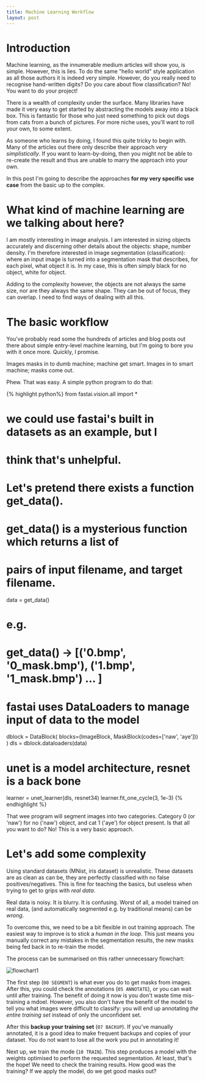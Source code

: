 ```yaml
---
title: Machine Learning Workflow
layout: post
---
```


# Introduction

Machine learning, as the innumerable medium articles will show you, is simple.
However, this is lies. To do the same "hello world" style application as all
those authors it is indeed very simple. However, do you really need to recognise
hand-written digits? Do you care about flow classification? No! You want to do
your project!

There is a wealth of complexity under the surface. Many libraries have made it
very easy to get started by abstracting the models away into a black box. This
is fantastic for those who just need something to pick out dogs from cats from a
bunch of pictures. For more niche uses, you'll want to roll your own, to some
extent.

As someone who learns by doing, I found this quite tricky to begin with. Many of
the articles out there only describe their approach *very simplistically*. If
you want to learn-by-doing, then you might not be able to re-create the result
and thus are unable to marry the approach into your own.

In this post I'm going to describe the approaches **for my very specific use
case** from the basic up to the complex.



# What kind of machine learning are we talking about here?

I am mostly interesting in image analysis. I am interested in sizing objects
accurately and discerning other details about the objects: shape, number
density. I'm therefore interested in image segmentation (classification): where
an input image is turned into a segmentation mask that describes, for each
pixel, what object it is. In my case, this is often simply black for no object,
white for object.

Adding to the complexity however, the objects are not always the same size, nor
are they always the same shape. They can be out of focus, they can overlap. I
need to find ways of dealing with all this.


# The basic workflow

You've probably read some the hundreds of articles and blog posts out
there about simple entry-level machine learning, but I'm going to bore you with
it once more. Quickly, I promise.

Images masks in to dumb machine; machine get smart. Images in to smart machine;
masks come out.

Phew. That was easy. A simple python program to do that:

{% highlight python%}
from fastai.vision.all import *

# we could use fastai's built in datasets as an example, but I
# think that's unhelpful.

# Let's pretend there exists a function get_data().
# get_data() is a mysterious function which returns a list of
# pairs of input filename, and target filename.
data = get_data()

# e.g.
# get_data() -> [('0.bmp', '0_mask.bmp'), ('1.bmp', '1_mask.bmp') ... ]

# fastai uses DataLoaders to manage input of data to the model
dblock = DataBlock(
    blocks=(ImageBlock, MaskBlock(codes=['naw', 'aye']))
)
dls = dblock.dataloaders(data)

# unet is a model architecture, resnet is a back bone
learner = unet_learner(dls, resnet34)
learner.fit_one_cycle(3, 1e-3)
{% endhighlight %}

That wee program will segment images into two categories. Category 0 (or 'naw')
for no ('naw') object, and cat 1 ('aye') for object present. Is that all you
want to do? No! This is a very basic approach.



# Let's add some complexity

Using standard datasets (MNist, iris dataset) is unrealistic. These datasets are
as clean as can be, they are perfectly classified with no false
positives/negatives. This is fine for teaching the basics, but useless when
trying to get to grips with *real data*.

Real data is noisy. It is blurry. It is confusing. Worst of all, a model trained
on real data, (and automatically segmented e.g. by traditional means) can be
*wrong*.

To overcome this, we need to be a bit flexible in out training approach. The
easiest way to improve is to stick a *human in the loop*. This just means you
manually correct any mistakes in the segmentation results, the new masks being
fed back in to re-train the model.

The process can be summarised on this rather unnecessary flowchart:

![flowchart1](/img/ml_flowchart1.svg)

The first step (`00 SEGMENT`) is what ever you do to get masks from images.
After this, you could check the annotations (`05 ANNOTATE`), or you can wait
until after training. The benefit of doing it now is you don't waste time
mis-training a mdoel. However, you also don't have the benefit of the model to
tell you what images were difficult to classify: you will end up annotating *the
entire training set* instead of only the unconfident set.

After this **backup your training set** (`07 BACKUP`). If you've manually
annotated, it is a good idea to make frequent backups and copies of your
dataset. You do not want to lose all the work you put in annotating it!

Next up, we train the mode (`10 TRAIN`). This step produces a model with the
weights optimised to perform the requested segmentation. At least, that's the
hope! We need to check the training results. How good was the training? If we
apply the model, do we get good masks out?

